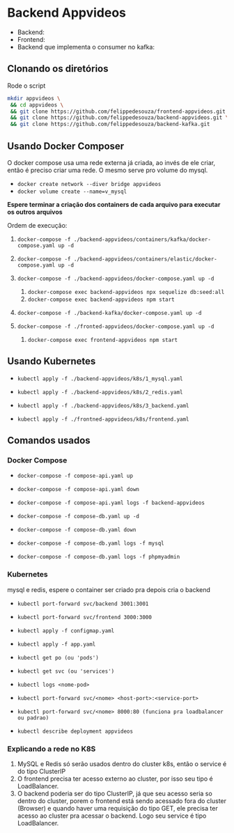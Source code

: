# Backend Appvideos

-  Backend: [](github.com/felippedesouza/backend-appvideos)
-  Frontend: [](github.com/felippedesouza/frontend-appvideos)
-  Backend que implementa o consumer no kafka: [](github.com/felippedesouza/backend-kafka)

## Clonando os diretórios

Rode o script

```bash
mkdir appvideos \
 && cd appvideos \
 && git clone https://github.com/felippedesouza/frontend-appvideos.git \
 && git clone https://github.com/felippedesouza/backend-appvideos.git \
 && git clone https://github.com/felippedesouza/backend-kafka.git
```

## Usando Docker Composer

O docker compose usa uma rede externa já criada, ao invés de ele criar, então é preciso criar uma rede. O mesmo serve pro volume do mysql.

-  `docker create network --diver bridge appvideos`
-  `docker volume create --name=v_mysql`

**Espere terminar a criação dos containers de cada arquivo para executar os outros arquivos**

Ordem de execução:

1. `docker-compose -f ./backend-appvideos/containers/kafka/docker-compose.yaml up -d`
1. `docker-compose -f ./backend-appvideos/containers/elastic/docker-compose.yaml up -d`
1. `docker-compose -f ./backend-appvideos/docker-compose.yaml up -d`

   1. `docker-compose exec backend-appvideos npx sequelize db:seed:all`
   1. `docker-compose exec backend-appvideos npm start`

1. `docker-compose -f ./backend-kafka/docker-compose.yaml up -d`

1. `docker-compose -f ./fronted-appvideos/docker-compose.yaml up -d`
   1. `docker-compose exec frontend-appvideos npm start`

## Usando Kubernetes

- `kubectl apply -f ./backend-appvideos/k8s/1_mysql.yaml`
- `kubectl apply -f ./backend-appvideos/k8s/2_redis.yaml`
- `kubectl apply -f ./backend-appvideos/k8s/3_backend.yaml`

- `kubectl apply -f ./frontned-appvideos/k8s/frontend.yaml`

## Comandos usados

### Docker Compose
- `docker-compose -f compose-api.yaml up`
- `docker-compose -f compose-api.yaml down`
- `docker-compose -f compose-api.yaml logs -f backend-appvideos`

- `docker-compose -f compose-db.yaml up -d`
- `docker-compose -f compose-db.yaml down`
- `docker-compose -f compose-db.yaml logs -f mysql`
- `docker-compose -f compose-db.yaml logs -f phpmyadmin`

### Kubernetes

mysql e redis, espere o container ser criado pra depois cria o backend

- `kubectl port-forward svc/backend 3001:3001`
- `kubectl port-forward svc/frontend 3000:3000`

- `kubectl apply -f configmap.yaml`
- `kubectl apply -f app.yaml`
- `kubectl get po (ou 'pods')`
- `kubectl get svc (ou 'services')`
- `kubectl logs <nome-pod>`
- `kubectl port-forward svc/<nome> <host-port>:<service-port>`
- `kubectl port-forward svc/<nome> 8000:80 (funciona pra loadbalancer ou padrao)`
- `kubectl describe deployment appvideos`

### Explicando a rede no K8S

1. MySQL e Redis só serão usados dentro do cluster k8s, então o service é do tipo ClusterIP
1. O frontend precisa ter acesso externo ao cluster, por isso seu tipo é LoadBalancer.
1. O backend poderia ser do tipo ClusterIP, já que seu acesso seria so dentro do cluster, porem o frontend está sendo acessado fora do cluster (Browser) e quando haver uma requisição do tipo GET, ele precisa ter acesso ao cluster pra acessar o backend. Logo seu service é tipo LoadBalancer.
